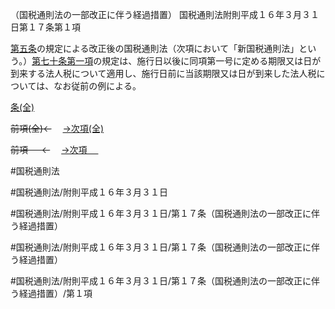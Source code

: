 （国税通則法の一部改正に伴う経過措置）
国税通則法附則平成１６年３月３１日第１７条第１項

[第五条](国税通則法＿＿＿＿附則平成１６年３月３１日第５条第１項)の規定による改正後の国税通則法（次項において「新国税通則法」という。）[第七十条第一項](国税通則法＿＿＿＿附則平成１６年３月３１日第７０条第１項)の規定は、施行日以後に同項第一号に定める期限又は日が到来する法人税について適用し、施行日前に当該期限又は日が到来した法人税については、なお従前の例による。

[条(全)](国税通則法＿＿＿＿附則平成１６年３月３１日第１７条_.md)

~~前項(全)←~~　  [→次項(全)](国税通則法＿＿＿＿附則平成１６年３月３１日第１７条第２項_.md)

~~前項 　 ←~~　  [→次項 　 ](国税通則法＿＿＿＿附則平成１６年３月３１日第１７条第２項.md)



#国税通則法

#国税通則法/附則平成１６年３月３１日

#国税通則法/附則平成１６年３月３１日/第１７条（国税通則法の一部改正に伴う経過措置）

#国税通則法/附則平成１６年３月３１日/第１７条（国税通則法の一部改正に伴う経過措置）

#国税通則法/附則平成１６年３月３１日/第１７条（国税通則法の一部改正に伴う経過措置）/第１項

